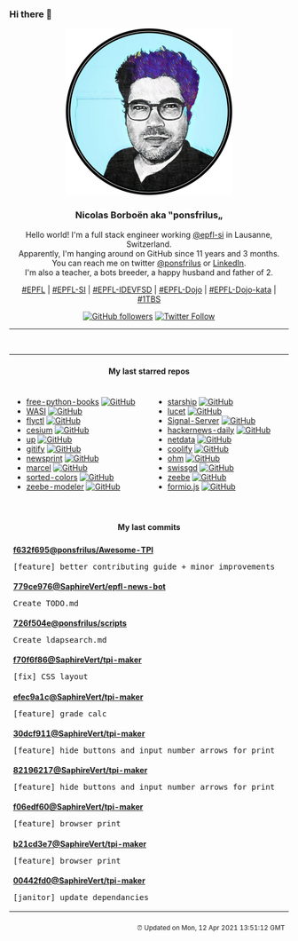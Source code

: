 ### Hi there 👋

<p align="center">
  <!-- use https://avatars.githubusercontent.com/u/176002?v=4 for your default github picture -->
  <img src="https://raw.githubusercontent.com/ponsfrilus/ponsfrilus/master/img/ponsfrilus.png" title="Nicolas Borboën aka ‟ponsfrilus„" alt="Nicolas Borboën aka ‟ponsfrilus„" />
  <h3 align="center">
    Nicolas Borboën aka ‟ponsfrilus„
  </h3>
  <p align="center">
    Hello world! I'm a full stack engineer working <a href="https://github.com/epfl-si">@epfl-si</a> in Lausanne, Switzerland.
    <br />Apparently, I'm hanging around on GitHub since 11 years and 3 months.
    <br />You can reach me on twitter <a href="https://twitter.com/ponsfrilus">@ponsfrilus</a> or <a href="http://linkedin.com/in/nicolasborboen">LinkedIn</a>.
    <br />I'm also a teacher, a bots breeder, a happy husband and father of 2.
  </p>
  <p align="center">
    <a href="https://www.epfl.ch">#EPFL</a> | 
    <a href="https://github.com/epfl-si/">#EPFL-SI</a> | 
    <a href="https://github.com/epfl-idevfsd">#EPFL-IDEVFSD</a> | 
    <a href="https://github.com/topics/epfl-dojo">#EPFL-Dojo</a> | 
    <a href="https://github.com/topics/epfl-dojo-kata">#EPFL-Dojo-kata</a> | 
    <a href="https://en.wikipedia.org/wiki/Indentation_style#Variant:_1TBS_(OTBS)">#1TBS</a>
  </p>
  <p align="center">
    <a href="https://github.com/ponsfrilus"><img alt="GitHub followers" src="https://img.shields.io/github/followers/ponsfrilus?label=Follow%20me%20on%20github&style=social"></a>
    <a href="https://twitter.com/ponsfrilus"><img alt="Twitter Follow" src="https://img.shields.io/twitter/follow/ponsfrilus?label=follow%20me%20on%20twitter&style=social"></a>
  </p>
  </p><hr><table align="center">
<tr>
<td colspan="2" align="center"><h4>My last starred repos</h4></td>
</tr>
<tr>
<td valign="top">
<ul>
<li>
<a href="https://github.com/pamoroso/free-python-books" title="Python books free to read online or download" target="_blank">free-python-books</a>&nbsp;<a href="https://github.com/pamoroso/free-python-books" title="Python books free to read online or download" target="_blank"><img src="https://img.shields.io/github/stars/pamoroso/free-python-books?style=social" alt="GitHub"></a>
</li>
<li>
<a href="https://github.com/WebAssembly/WASI" title="WebAssembly System Interface" target="_blank">WASI</a>&nbsp;<a href="https://github.com/WebAssembly/WASI" title="WebAssembly System Interface" target="_blank"><img src="https://img.shields.io/github/stars/WebAssembly/WASI?style=social" alt="GitHub"></a>
</li>
<li>
<a href="https://github.com/superfly/flyctl" title="Command line tools for fly.io services" target="_blank">flyctl</a>&nbsp;<a href="https://github.com/superfly/flyctl" title="Command line tools for fly.io services" target="_blank"><img src="https://img.shields.io/github/stars/superfly/flyctl?style=social" alt="GitHub"></a>
</li>
<li>
<a href="https://github.com/CesiumGS/cesium" title="An open-source JavaScript library for world-class 3D globes and maps :earth_americas:" target="_blank">cesium</a>&nbsp;<a href="https://github.com/CesiumGS/cesium" title="An open-source JavaScript library for world-class 3D globes and maps :earth_americas:" target="_blank"><img src="https://img.shields.io/github/stars/CesiumGS/cesium?style=social" alt="GitHub"></a>
</li>
<li>
<a href="https://github.com/akavel/up" title="Ultimate Plumber is a tool for writing Linux pipes with instant live preview" target="_blank">up</a>&nbsp;<a href="https://github.com/akavel/up" title="Ultimate Plumber is a tool for writing Linux pipes with instant live preview" target="_blank"><img src="https://img.shields.io/github/stars/akavel/up?style=social" alt="GitHub"></a>
</li>
<li>
<a href="https://github.com/manosim/gitify" title="GitHub notifications on your menu bar. Available on macOS, Windows & Linux." target="_blank">gitify</a>&nbsp;<a href="https://github.com/manosim/gitify" title="GitHub notifications on your menu bar. Available on macOS, Windows & Linux." target="_blank"><img src="https://img.shields.io/github/stars/manosim/gitify?style=social" alt="GitHub"></a>
</li>
<li>
<a href="https://github.com/graiz/newsprint" title="Newsprint is a simple PHP web app that fetches frontpages from newspapers and publishes them for display in an eInk Display. " target="_blank">newsprint</a>&nbsp;<a href="https://github.com/graiz/newsprint" title="Newsprint is a simple PHP web app that fetches frontpages from newspapers and publishes them for display in an eInk Display. " target="_blank"><img src="https://img.shields.io/github/stars/graiz/newsprint?style=social" alt="GitHub"></a>
</li>
<li>
<a href="https://github.com/brouberol/marcel" title="Le docker français :whale: :fr: " target="_blank">marcel</a>&nbsp;<a href="https://github.com/brouberol/marcel" title="Le docker français :whale: :fr: " target="_blank"><img src="https://img.shields.io/github/stars/brouberol/marcel?style=social" alt="GitHub"></a>
</li>
<li>
<a href="https://github.com/scriptype/sorted-colors" title="A tool to sort the named CSS colors in a way that it shows related colors together" target="_blank">sorted-colors</a>&nbsp;<a href="https://github.com/scriptype/sorted-colors" title="A tool to sort the named CSS colors in a way that it shows related colors together" target="_blank"><img src="https://img.shields.io/github/stars/scriptype/sorted-colors?style=social" alt="GitHub"></a>
</li>
<li>
<a href="https://github.com/zeebe-io/zeebe-modeler" title="Desktop Application for modeling Zeebe Workflows with BPMN" target="_blank">zeebe-modeler</a>&nbsp;<a href="https://github.com/zeebe-io/zeebe-modeler" title="Desktop Application for modeling Zeebe Workflows with BPMN" target="_blank"><img src="https://img.shields.io/github/stars/zeebe-io/zeebe-modeler?style=social" alt="GitHub"></a>
</li>
</ul>
<img width="450" height="1" /></td>
<td valign="top">
<ul>
<li>
<a href="https://github.com/starship/starship" title="☄🌌️  The minimal, blazing-fast, and infinitely customizable prompt for any shell!" target="_blank">starship</a>&nbsp;<a href="https://github.com/starship/starship" title="☄🌌️  The minimal, blazing-fast, and infinitely customizable prompt for any shell!" target="_blank"><img src="https://img.shields.io/github/stars/starship/starship?style=social" alt="GitHub"></a>
</li>
<li>
<a href="https://github.com/bytecodealliance/lucet" title="Lucet, the Sandboxing WebAssembly Compiler." target="_blank">lucet</a>&nbsp;<a href="https://github.com/bytecodealliance/lucet" title="Lucet, the Sandboxing WebAssembly Compiler." target="_blank"><img src="https://img.shields.io/github/stars/bytecodealliance/lucet?style=social" alt="GitHub"></a>
</li>
<li>
<a href="https://github.com/signalapp/Signal-Server" title="Server supporting the Signal Private Messenger applications on Android, Desktop, and iOS" target="_blank">Signal-Server</a>&nbsp;<a href="https://github.com/signalapp/Signal-Server" title="Server supporting the Signal Private Messenger applications on Android, Desktop, and iOS" target="_blank"><img src="https://img.shields.io/github/stars/signalapp/Signal-Server?style=social" alt="GitHub"></a>
</li>
<li>
<a href="https://github.com/headllines/hackernews-daily" title="Hacker News daily top 10 posts" target="_blank">hackernews-daily</a>&nbsp;<a href="https://github.com/headllines/hackernews-daily" title="Hacker News daily top 10 posts" target="_blank"><img src="https://img.shields.io/github/stars/headllines/hackernews-daily?style=social" alt="GitHub"></a>
</li>
<li>
<a href="https://github.com/netdata/netdata" title="Real-time performance monitoring, done right! https://www.netdata.cloud" target="_blank">netdata</a>&nbsp;<a href="https://github.com/netdata/netdata" title="Real-time performance monitoring, done right! https://www.netdata.cloud" target="_blank"><img src="https://img.shields.io/github/stars/netdata/netdata?style=social" alt="GitHub"></a>
</li>
<li>
<a href="https://github.com/coollabsio/coolify" title="An open-source, hassle-free, self-hostable Heroku & Netlify alternative" target="_blank">coolify</a>&nbsp;<a href="https://github.com/coollabsio/coolify" title="An open-source, hassle-free, self-hostable Heroku & Netlify alternative" target="_blank"><img src="https://img.shields.io/github/stars/coollabsio/coolify?style=social" alt="GitHub"></a>
</li>
<li>
<a href="https://github.com/harc/ohm" title="A library and language for building parsers, interpreters, compilers, etc." target="_blank">ohm</a>&nbsp;<a href="https://github.com/harc/ohm" title="A library and language for building parsers, interpreters, compilers, etc." target="_blank"><img src="https://img.shields.io/github/stars/harc/ohm?style=social" alt="GitHub"></a>
</li>
<li>
<a href="https://github.com/zumbov2/swissgd" title="R Interface to the Geo-Information Platform of the Swiss Confederation" target="_blank">swissgd</a>&nbsp;<a href="https://github.com/zumbov2/swissgd" title="R Interface to the Geo-Information Platform of the Swiss Confederation" target="_blank"><img src="https://img.shields.io/github/stars/zumbov2/swissgd?style=social" alt="GitHub"></a>
</li>
<li>
<a href="https://github.com/camunda-cloud/zeebe" title="Distributed Workflow Engine for Microservices Orchestration" target="_blank">zeebe</a>&nbsp;<a href="https://github.com/camunda-cloud/zeebe" title="Distributed Workflow Engine for Microservices Orchestration" target="_blank"><img src="https://img.shields.io/github/stars/camunda-cloud/zeebe?style=social" alt="GitHub"></a>
</li>
<li>
<a href="https://github.com/formio/formio.js" title="JavaScript powered Forms with JSON Form Builder" target="_blank">formio.js</a>&nbsp;<a href="https://github.com/formio/formio.js" title="JavaScript powered Forms with JSON Form Builder" target="_blank"><img src="https://img.shields.io/github/stars/formio/formio.js?style=social" alt="GitHub"></a>
</li>
</ul>
<img width="450" height="1" /></td>
</tr>
<tr>
<td colspan="2" align="center"><h4>My last commits</h4></td>
</tr>
<tr>
        <td colspan="2">
          <div><strong><a href="https://api.github.com/repos/ponsfrilus/Awesome-TPI/commits/f632f695b5074d3ef0d9294a2c5a69018ca46597" title="2021-04-08T23:05:04.000+02:00" target="_blank">f632f695</a><a href="https://github.com/ponsfrilus">@ponsfrilus</a><a href="https://github.com/ponsfrilus/Awesome-TPI" title="Dépôt regroupant des ressources utiles aux apprentis, chefs de projet et experts pour les travails pratiques individuels (TPI) de fin d'apprentissage des informaticiens CFC.">/Awesome-TPI</a></strong></div>
          <pre>[feature] better contributing guide + minor improvements</pre>
        </td>
        </tr><tr>
        <td colspan="2">
          <div><strong><a href="https://api.github.com/repos/SaphireVert/epfl-news-bot/commits/779ce976dea2baf963975fdf65a683f83ce63ced" title="2021-04-01T09:30:17.000+02:00" target="_blank">779ce976</a><a href="https://github.com/SaphireVert">@SaphireVert</a><a href="https://github.com/SaphireVert/epfl-news-bot" title="null">/epfl-news-bot</a></strong></div>
          <pre>Create TODO.md</pre>
        </td>
        </tr><tr>
        <td colspan="2">
          <div><strong><a href="https://api.github.com/repos/ponsfrilus/scripts/commits/726f504ea821102e1359b11cf518702290a5d3c2" title="2021-03-30T13:57:17.000+02:00" target="_blank">726f504e</a><a href="https://github.com/ponsfrilus">@ponsfrilus</a><a href="https://github.com/ponsfrilus/scripts" title="null">/scripts</a></strong></div>
          <pre>Create ldapsearch.md</pre>
        </td>
        </tr><tr>
        <td colspan="2">
          <div><strong><a href="https://api.github.com/repos/SaphireVert/tpi-maker/commits/f70f6f86c3174ab723f2ebaa5ec74f3266792ad6" title="2021-03-26T17:34:24.000+01:00" target="_blank">f70f6f86</a><a href="https://github.com/SaphireVert">@SaphireVert</a><a href="https://github.com/SaphireVert/tpi-maker" title="null">/tpi-maker</a></strong></div>
          <pre>[fix] CSS layout</pre>
        </td>
        </tr><tr>
        <td colspan="2">
          <div><strong><a href="https://api.github.com/repos/SaphireVert/tpi-maker/commits/efec9a1ca6d8eda7bd77c0df6227af2316ef7a90" title="2021-03-26T16:24:01.000+01:00" target="_blank">efec9a1c</a><a href="https://github.com/SaphireVert">@SaphireVert</a><a href="https://github.com/SaphireVert/tpi-maker" title="null">/tpi-maker</a></strong></div>
          <pre>[feature] grade calc</pre>
        </td>
        </tr><tr>
        <td colspan="2">
          <div><strong><a href="https://api.github.com/repos/SaphireVert/tpi-maker/commits/30dcf911a76f35ee3c2317aac14c9afeef7f4ed5" title="2021-03-26T14:41:34.000+01:00" target="_blank">30dcf911</a><a href="https://github.com/SaphireVert">@SaphireVert</a><a href="https://github.com/SaphireVert/tpi-maker" title="null">/tpi-maker</a></strong></div>
          <pre>[feature] hide buttons and input number arrows for print</pre>
        </td>
        </tr><tr>
        <td colspan="2">
          <div><strong><a href="https://api.github.com/repos/SaphireVert/tpi-maker/commits/821962174fd9c200314e148b76119179fe5d8f8f" title="2021-03-26T14:41:34.000+01:00" target="_blank">82196217</a><a href="https://github.com/SaphireVert">@SaphireVert</a><a href="https://github.com/SaphireVert/tpi-maker" title="null">/tpi-maker</a></strong></div>
          <pre>[feature] hide buttons and input number arrows for print</pre>
        </td>
        </tr><tr>
        <td colspan="2">
          <div><strong><a href="https://api.github.com/repos/SaphireVert/tpi-maker/commits/f06edf60b28ad63c53a7916beb816e683df40c59" title="2021-03-26T14:25:12.000+01:00" target="_blank">f06edf60</a><a href="https://github.com/SaphireVert">@SaphireVert</a><a href="https://github.com/SaphireVert/tpi-maker" title="null">/tpi-maker</a></strong></div>
          <pre>[feature] browser print</pre>
        </td>
        </tr><tr>
        <td colspan="2">
          <div><strong><a href="https://api.github.com/repos/SaphireVert/tpi-maker/commits/b21cd3e7838e23424953b8423bcc683ee32d3911" title="2021-03-26T14:25:12.000+01:00" target="_blank">b21cd3e7</a><a href="https://github.com/SaphireVert">@SaphireVert</a><a href="https://github.com/SaphireVert/tpi-maker" title="null">/tpi-maker</a></strong></div>
          <pre>[feature] browser print</pre>
        </td>
        </tr><tr>
        <td colspan="2">
          <div><strong><a href="https://api.github.com/repos/SaphireVert/tpi-maker/commits/00442fd0d973a8b566734b51db1bbb8b7eb14571" title="2021-03-26T14:24:48.000+01:00" target="_blank">00442fd0</a><a href="https://github.com/SaphireVert">@SaphireVert</a><a href="https://github.com/SaphireVert/tpi-maker" title="null">/tpi-maker</a></strong></div>
          <pre>[janitor] update dependancies</pre>
        </td>
        </tr><tfoot>
<tr>
<td colspan="2" align="right">
<img width="900" height="1" />
<small>⏰ Updated on Mon, 12 Apr 2021 13:51:12 GMT</small>
</td>
</tr>
</tfoot>
<br />
</table>
